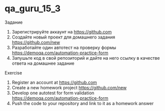 # qa_guru_15_3

Задание

1. Зарегистрируйте аккаунт на https://github.com
2. Создайте новый проект для домашнего задания https://github.com/new
3. Разработайте один автотест на проверку формы https://demoqa.com/automation-practice-form
4. Запушьте код в свой репозиторий и дайте на него ссылку в качестве ответа на домашнее задание

Exercise

1. Register an account at https://github.com
2. Create a new homework project https://github.com/new
3. Develop one autotest for form validation https://demoqa.com/automation-practice-form
4. Push the code to your repository and link to it as a homework answer
